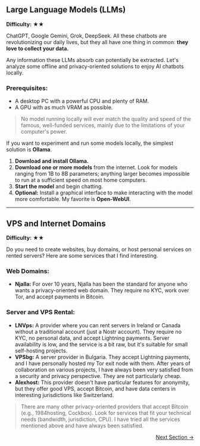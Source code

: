 ## Large Language Models (LLMs)

**Difficulty:** ★★

ChatGPT, Google Gemini, Grok, DeepSeek. All these chatbots are revolutionizing our daily lives, but they all have one thing in common: **they love to collect your data.**

Any information these LLMs absorb can potentially be extracted. Let's analyze some offline and privacy-oriented solutions to enjoy AI chatbots locally.

### Prerequisites:

-   A desktop PC with a powerful CPU and plenty of RAM.
-   A GPU with as much VRAM as possible.

> No model running locally will ever match the quality and speed of the famous, well-funded services, mainly due to the limitations of your computer's power.

If you want to experiment and run some models locally, the simplest solution is **Ollama**.

1.  **Download and install Ollama.**
2.  **Download one or more models** from the internet. Look for models ranging from 1B to 8B parameters; anything larger becomes impossible to run at a sufficient speed on most home computers.
3.  **Start the model** and begin chatting.
4.  **Optional:** Install a graphical interface to make interacting with the model more comfortable. My favorite is **Open-WebUI**.

---

## VPS and Internet Domains

**Difficulty:** ★★

Do you need to create websites, buy domains, or host personal services on rented servers? Here are some services that I find interesting.

### Web Domains:

-   **Njalla:** For over 10 years, Njalla has been the standard for anyone who wants a privacy-oriented web domain. They require no KYC, work over Tor, and accept payments in Bitcoin.

### Server and VPS Rental:

-   **LNVps:** A provider where you can rent servers in Ireland or Canada without a traditional account (just a Nostr account). They require no KYC, no personal data, and accept Lightning payments. Server availability is low, and the service is a bit raw, but it's suitable for small self-hosting projects.
-   **VPSbg:** A server provider in Bulgaria. They accept Lightning payments, and I have personally hosted my Tor exit node with them. After years of collaboration on various projects, I have always been very satisfied from a security and privacy perspective. They are not particularly cheap.
-   **Alexhost:** This provider doesn't have particular features for anonymity, but they offer good VPS, accept Bitcoin, and have data centers in interesting jurisdictions like Switzerland.

> There are many other privacy-oriented providers that accept Bitcoin (e.g., 1984hosting, Cockbox). Look for services that fit your technical needs (bandwidth, jurisdiction, CPU). I have tried all the services mentioned above and have always been satisfied.

<div class="next-section-button-container">
<p align="right"><a href="#/CONTRIBUTING" class="next-section-button">Next Section &rarr;</a></p>
</div>
